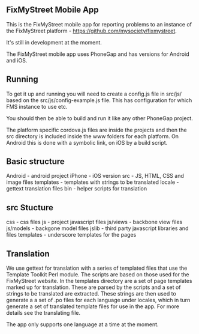 FixMyStreet Mobile App
----------------------

This is the FixMyStreet mobile app for reporting problems to an instance of the
FixMyStreet platform - https://github.com/mysociety/fixmystreet.

It's still in development at the moment.

The FixMyStreet mobile app uses PhoneGap and has versions for Android and iOS.

Running
-------

To get it up and running you will need to create a config.js file in src/js/ based
on the src/js/config-example.js file. This has configuration for which FMS instance
to use etc.

You should then be able to build and run it like any other PhoneGap project.

The platform specific cordova.js files are inside the projects and then the src directory
is included inside the www folders for each platform. On Android this is done with a 
symbolic link, on iOS by a build script.

Basic structure
---------------
Android - android project
iPhone - iOS version
src - JS, HTML, CSS and image files
templates - templates with strings to be translated
locale - gettext translation files
bin - helper scripts for translation

src Stucture
------------
css - css files
js - project javascript files
js/views - backbone view files
js/models - backgone model files
jslib - third party javascript libraries and files
templates - underscore templates for the pages

Translation
-----------
We use gettext for translation with a series of templated files that use the Template Toolkit
Perl module. The scripts are based on those used for the FixMyStreet website. In the templates
directory are a set of page templates marked up for translation. These are parsed by the scripts
and a set of strings to be translated are extracted. These strings are then used to generate a
a set of .po files for each language under locales, which in turn generate a set of translated
template files for use in the app. For more details see the translating file.

The app only supports one language at a time at the moment.
